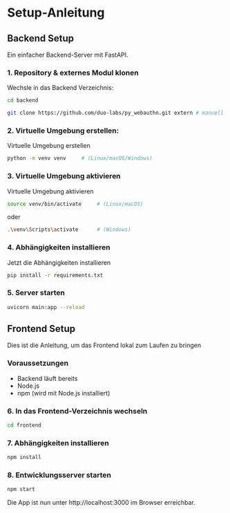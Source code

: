 # Setup-Anleitung

## Backend Setup

Ein einfacher Backend-Server mit FastAPI.

### 1. Repository & externes Modul klonen

Wechsle in das Backend Verzeichnis:
```bash
cd backend
```

```bash
git clone https://github.com/duo-labs/py_webauthn.git extern # manuell nötig für WebAuthn, wird bei dem Klonen diesen Repos nicht automatisch hinzugefügt
```

### 2. Virtuelle Umgebung erstellen:
Virtuelle Umgebung erstellen
```bash
python -m venv venv     # (Linux/macOS/Windows)
```
 
### 3. Virtuelle Umgebung aktivieren
Virtuelle Umgebung aktivieren
```bash
source venv/bin/activate     # (Linux/macOS)
```
oder
```bash
.\venv\Scripts\activate      # (Windows)
```

### 4. Abhängigkeiten installieren
Jetzt die Abhängigkeiten installieren
```bash
pip install -r requirements.txt
```

### 5. Server starten
```bash
uvicorn main:app --reload
```

## Frontend Setup

Dies ist die Anleitung, um das Frontend lokal zum Laufen zu bringen

### Voraussetzungen
- Backend läuft bereits
- Node.js 
- npm (wird mit Node.js installiert)

### 6. In das Frontend-Verzeichnis wechseln

```bash
cd frontend
```
### 7. Abhängigkeiten installieren
```bash
npm install
```
### 8. Entwicklungsserver starten
```bash
npm start
```
Die App ist nun unter http://localhost:3000 im Browser erreichbar.
